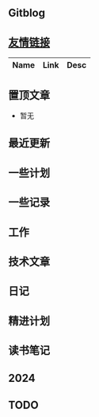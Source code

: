 ## Gitblog


## [友情链接]()
<table>
<thead>
<tr>
<th>Name</th>
<th>Link</th>
<th>Desc</th>
</tr>
</thead>
<tbody>

</tbody>
</table>

## 置顶文章
- 暂无
  
## 最近更新


## 一些计划


## 一些记录


## 工作
  

## 技术文章


## 日记


## 精进计划


## 读书笔记


## 2024


## TODO
